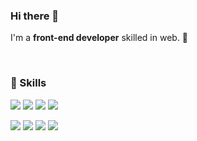 ### Hi there 👋
I'm a <b>front-end developer</b> skilled in web. :rocket:<br/>
<!-- 📫 How to reach me: <br/>
<a href="mailto:shwaa826@gmail.com" target="_blank"><img src="https://img.shields.io/badge/shwaa826@gmail.com-EA4335?style=flat-square&logo=Gmail&logoColor=white" style="margin-top: 10px;"/> </a> -->
<br/>

### 💪 Skills
<p>
  <img src="https://img.shields.io/badge/HTML-E34F26?style=flat-square&logo=HTML5&logoColor=white" /> 
  <img src="https://img.shields.io/badge/CSS-1572B6?style=flat-square&logo=CSS3&logoColor=white" /> 
  <img src="https://img.shields.io/badge/JavaScript-F7DF1E?style=flat-square&logo=JavaScript&logoColor=white" /> 
  <img src="https://img.shields.io/badge/React-61DAFB?style=flat-square&logo=React&logoColor=white"/>
</p>
<p>
  <img src="https://img.shields.io/badge/Bootstrap-7952B3?style=flat-square&logo=Bootstrap&logoColor=white"/>
  <img src="https://img.shields.io/badge/Tailwind CSS-06B6D4?style=flat-square&logo=Tailwind CSS&logoColor=white"/>
  <img src="https://img.shields.io/badge/Figma-F24E1E?style=flat-square&logo=Figma&logoColor=white"/>
  <img src="https://img.shields.io/badge/Github-181717?style=flat-square&logo=Github&logoColor=white"/>
</p>

<!--
**seonnhwa/seonnhwa** is a ✨ _special_ ✨ repository because its `README.md` (this file) appears on your GitHub profile.

Here are some ideas to get you started:

- 🔭 I’m currently working on ...
- 🌱 I’m currently learning ...
- 👯 I’m looking to collaborate on ...
- 🤔 I’m looking for help with ...
- 💬 Ask me about ...
- 📫 How to reach me: ...
- 😄 Pronouns: ...
- ⚡ Fun fact: ...
-->
